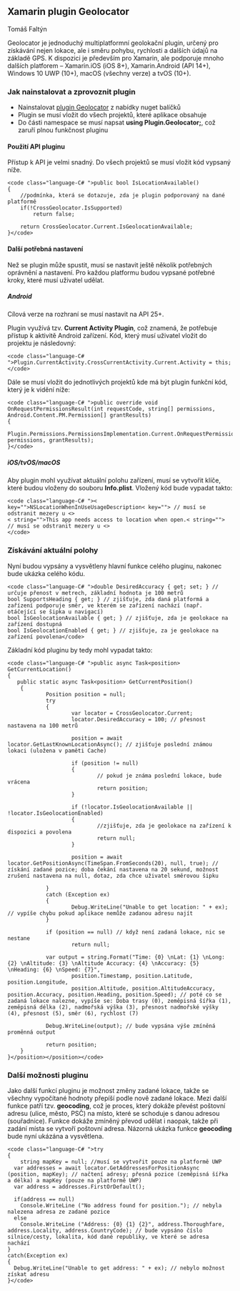 ##   Xamarin plugin Geolocator

Tomáš Faltýn

Geolocator je jednoduchý multiplatformní geolokační plugin, určený pro získávání nejen lokace, ale i směru pohybu, rychlosti a dalších údajů na základě GPS. K dispozici je především pro Xamarin, ale podporuje mnoho dalších platforem – Xamarin.iOS (iOS 8+), Xamarin.Android (API 14+), Windows 10 UWP (10+), macOS (všechny verze) a tvOS (10+).

### Jak nainstalovat a zprovoznit plugin

*   Nainstalovat [plugin Geolocator](https://www.nuget.org/packages/Xam.Plugin.Geolocator/) z nabídky nuget balíčků
*   Plugin se musí vložit do všech projektů, které aplikace obsahuje
*   Do části namespace se musí napsat **using Plugin.Geolocator;**, což zaruří plnou funkčnost pluginu

#### Použití API pluginu

Přístup k API je velmi snadný. Do všech projektů se musí vložit kód vypsaný níže.

    <code class="language-C# ">public bool IsLocationAvailable()
    {
        //podmínka, která se dotazuje, zda je plugin podporovaný na dané platformě
        if(!CrossGeolocator.IsSupported)
            return false;

        return CrossGeolocator.Current.IsGeolocationAvailable;
    }</code>

#### Další potřebná nastavení

Než se plugin může spustit, musí se nastavit ještě několik potřebných oprávnění a nastavení. Pro každou platformu budou vypsané potřebné kroky, které musí uživatel udělat.

##### Android

Cílová verze na rozhraní se musí nastavit na API 25+.

Plugin využívá tzv. **Current Activity Plugin**, což znamená, že potřebuje přístup k aktivitě Android zařízení. Kód, který musí uživatel vložit do projektu je následovný:

    <code class="language-C# ">Plugin.CurrentActivity.CrossCurrentActivity.Current.Activity = this;</code>

Dále se musí vložit do jednotlivých projektů kde má být plugin funkční kód, který je k vidění níže:

    <code class="language-C# ">public override void OnRequestPermissionsResult(int requestCode, string[] permissions, Android.Content.PM.Permission[] grantResults)
    {
        Plugin.Permissions.PermissionsImplementation.Current.OnRequestPermissionsResult(requestCode, permissions, grantResults);
    }</code>

##### iOS/tvOS/macOS

Aby plugin mohl využívat aktuální polohu zařízení, musí se vytvořit klíče, které budou vloženy do souboru **Info.plist**. Vložený kód bude vypadat takto:

    <code class="language-C# ">< key="">NSLocationWhenInUseUsageDescription< key=""> // musí se odstranit mezery u <>
    < string="">This app needs access to location when open.< string=""> // musí se odstranit mezery u <>
    </code>

### Získávání aktuální polohy

Nyní budou vypsány a vysvětleny hlavní funkce celého pluginu, nakonec bude ukázka celého kódu.

    <code class="language-C# ">double DesiredAccuracy { get; set; } // určuje přenost v metrech, základní hodnota je 100 metrů
    bool SupportsHeading { get; } // zjišťuje, zda daná platformá a zařízení podporuje směr, ve kterém se zařízení nachází (např. otáčející se šipka u navigací)
    bool IsGeolocationAvailable { get; } // zjišťuje, zda je geolokace na zařízení dostupná
    bool IsGeolocationEnabled { get; } // zjišťuje, za je geolokace na zařízení povolena</code>

Základní kód pluginu by tedy mohl vypadat takto:

    <code class="language-C# ">public async Task<position> GetCurrentLocation()
    {
       public static async Task<position> GetCurrentPosition()
        {
                Position position = null;
                try
                {
                        var locator = CrossGeolocator.Current;
                        locator.DesiredAccuracy = 100; // přesnost nastavena na 100 metrů

                        position = await locator.GetLastKnownLocationAsync(); // zjišťuje poslední známou lokaci (uložena v paměti Cache)

                        if (position != null)
                        {
                                // pokud je známa poslední lokace, bude vrácena
                                return position;
                        }

                        if (!locator.IsGeolocationAvailable || !locator.IsGeolocationEnabled)
                        {
                                //zjišťuje, zda je geolokace na zařízení k dispozici a povolena
                                return null;
                        }

                        position = await locator.GetPositionAsync(TimeSpan.FromSeconds(20), null, true); // získání zadané pozice; doba čekání nastavena na 20 sekund, možnost zrušení nastavena na null, dotaz, zda chce uživatel směrovou šipku

                }
                catch (Exception ex)
                {
                        Debug.WriteLine("Unable to get location: " + ex); // vypíše chybu pokud aplikace nemůže zadanou adresu najít
                }

                if (position == null) // když není zadaná lokace, nic se nestane
                        return null;

                var output = string.Format("Time: {0} \nLat: {1} \nLong: {2} \nAltitude: {3} \nAltitude Accuracy: {4} \nAccuracy: {5} \nHeading: {6} \nSpeed: {7}",
                        position.Timestamp, position.Latitude, position.Longitude,
                        position.Altitude, position.AltitudeAccuracy, position.Accuracy, position.Heading, position.Speed); // poté co se zadaná lokace nalezne, vypíše se: Doba trasy (0), zeměpisná šířka (1), zeměpisná délka (2), nadmořská výška (3), přesnost nadmořské výšky (4), přesnost (5), směr (6), rychlost (7)

                Debug.WriteLine(output); // bude vypsána výše zmíněná proměnná output

                return position;
        }
    }</position></position></code>

### Další možnosti pluginu

Jako další funkcí pluginu je možnost změny zadané lokace, takže se všechny vypočítané hodnoty přepíší podle nově zadané lokace. Mezi další funkce patří tzv. **geocoding**, což je proces, který dokáže převést poštovní adresu (ulice, město, PSČ) na místo, které se schoduje s danou adresou (souřadnice). Funkce dokáže zmíněný převod udělat i naopak, takže při zadání místa se vytvoří poštovní adresa. Názorná ukázka funkce **geocoding** bude nyní ukázána a vysvětlena.

    <code class="language-C# ">try
    {
        string mapKey = null; //musí se vytvořit pouze na platformě UWP
      var addresses = await locator.GetAddressesForPositionAsync (position, mapKey); // načtení adresy; přesná pozice (zeměpisná šířka a délka) a mapKey (pouze na platformě UWP)
      var address = addresses.FirstOrDefault();

      if(address == null)
        Console.WriteLine ("No address found for position."); // nebyla nalezena adresa ze zadané pozice
      else
        Console.WriteLine ("Address: {0} {1} {2}", address.Thoroughfare, address.Locality, address.CountryCode); // bude vypsáno číslo silnice/cesty, lokalita, kód dané republiky, ve které se adresa nachází
    }
    catch(Exception ex)
    {
      Debug.WriteLine("Unable to get address: " + ex); // nebylo možnost získat adresu
    }</code>